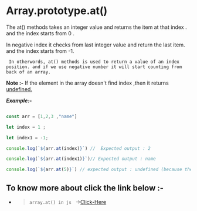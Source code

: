 # Array.prototype.at()

The at() methods takes an integer value and returns the item at that index .
and the index starts from 0 .

In negative index it checks from last integer value  and return the last item. and the index starts from -1.


 ` In otherwords, at() methods is used to return a value of an index position. and if we use negative number it will start counting from back of an array.`


**Note :-** If the element in the array doesn't find index ,then it returns <u>undefined.</u>



**<i>Example:-</i>**

```javascript

const arr = [1,2,3 ,"name"]

let index = 1 ;

let index1 = -1;

console.log(`${arr.at(index)}`) //  Expected output : 2 

console.log(`${arr.at(index1)}`)// Expected output : name

console.log(`${arr.at(5)}`) // expected output : undefined (because the index value is not found).

```


## To know more about click the link below :- 

* > `array.at() in js ` &#8594;[Click-Here](../js/at.js)








